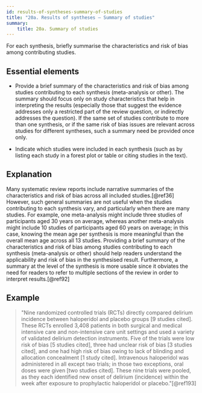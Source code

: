 ```yaml
---
id: results-of-syntheses-summary-of-studies
title: "20a. Results of syntheses – Summary of studies"
summary:
    title: 20a. Summary of studies
---
```


For each synthesis, briefly summarise the characteristics and risk of bias among contributing studies.

## Essential elements

-   Provide a brief summary of the characteristics and risk of bias
    among studies contributing to each synthesis (meta-analysis or
    other). The summary should focus only on study characteristics that
    help in interpreting the results (especially those that suggest the
    evidence addresses only a restricted part of the review question, or
    indirectly addresses the question). If the same set of studies
    contribute to more than one synthesis, or if the same risk of bias
    issues are relevant across studies for different syntheses, such a
    summary need be provided once only.

-   Indicate which studies were included in each synthesis (such as by
    listing each study in a forest plot or table or citing studies in
    the text).

## Explanation 

Many systematic review reports include narrative
summaries of the characteristics and risk of bias across all included
studies.[@ref36] However, such general summaries are not useful when the
studies contributing to each synthesis vary, and particularly when there
are many studies. For example, one meta-analysis might include three
studies of participants aged 30 years on average, whereas another
meta-analysis might include 10 studies of participants aged 60 years on
average; in this case, knowing the mean age per synthesis is more
meaningful than the overall mean age across all 13 studies. Providing a
brief summary of the characteristics and risk of bias among studies
contributing to each synthesis (meta-analysis or other) should help
readers understand the applicability and risk of bias in the synthesised
result. Furthermore, a summary at the level of the synthesis is more
usable since it obviates the need for readers to refer to multiple
sections of the review in order to interpret results.[@ref92]

## Example

> "Nine randomized controlled trials (RCTs) directly compared delirium
incidence between haloperidol and placebo groups \[9 studies cited\].
These RCTs enrolled 3,408 patients in both surgical and medical
intensive care and non-intensive care unit settings and used a variety
of validated delirium detection instruments. Five of the trials were low
risk of bias \[5 studies cited\], three had unclear risk of bias \[3
studies cited\], and one had high risk of bias owing to lack of blinding
and allocation concealment \[1 study cited\]. Intravenous haloperidol
was administered in all except two trials; in those two exceptions, oral
doses were given \[two studies cited\]. These nine trials were pooled,
as they each identified new onset of delirium (incidence) within the
week after exposure to prophylactic haloperidol or placebo."[@ref193]